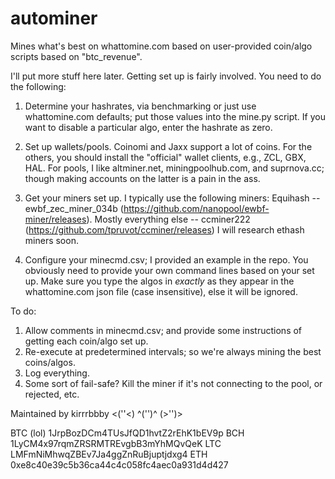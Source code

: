 # autominer
Mines what's best on whattomine.com based on user-provided coin/algo scripts based on "btc_revenue".

I'll put more stuff here later. Getting set up is fairly involved. You need to do the following:

1) Determine your hashrates, via benchmarking or just use whattomine.com defaults; put those values into the mine.py script. If you want to disable a particular algo, enter the hashrate as zero.

2) Set up wallets/pools. Coinomi and Jaxx support a lot of coins. For the others, you should install the "official" wallet clients, e.g., ZCL, GBX, HAL. For pools, I like altminer.net, miningpoolhub.com, and suprnova.cc; though making accounts on the latter is a pain in the ass.

3) Get your miners set up.
I typically use the following miners:
Equihash -- ewbf_zec_miner_034b (https://github.com/nanopool/ewbf-miner/releases). 
Mostly everything else -- ccminer222 (https://github.com/tpruvot/ccminer/releases)
I will research ethash miners soon.

4) Configure your minecmd.csv; I provided an example in the repo. You obviously need to provide your own command lines based on your set up. Make sure you type the algos in *exactly* as they appear in the whattomine.com json file (case insensitive), else it will be ignored.



To do:
1) Allow comments in minecmd.csv; and provide some instructions of getting each coin/algo set up.
2) Re-execute at predetermined intervals; so we're always mining the best coins/algos.
3) Log everything.
4) Some sort of fail-safe? Kill the miner if it's not connecting to the pool, or rejected, etc.



Maintained by kirrrbbby <(''<) ^('')^ (>'')>

BTC (lol) 1JrpBozDCm4TUsJfQD1hvtZ2rEhK1bEV9p
BCH 1LyCM4x97rqmZRSRMTREvgbB3mYhMQvQeK
LTC LMFmNiMhwqZBEv7Ja4ggZnRuBjuptjdxg4
ETH 0xe8c40e39c5b36ca44c4c058fc4aec0a931d4d427

